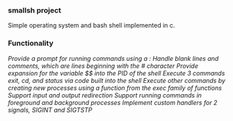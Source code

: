 ### smallsh project


Simple operating system and bash shell implemented in c.

### Functionality
*Provide a prompt for running commands using a :*
*Handle blank lines and comments, which are lines beginning with the # character*
*Provide expansion for the variable $$ into the PID of the shell*
*Execute 3 commands exit, cd, and status via code built into the shell*
*Execute other commands by creating new processes using a function from the exec family of functions*
*Support input and output redirection*
*Support running commands in foreground and background processes*
*Implement custom handlers for 2 signals, SIGINT and SIGTSTP*
